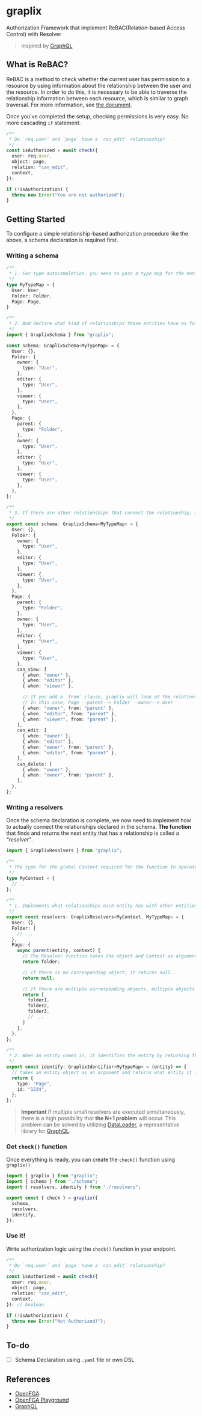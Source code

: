# graplix

Authorization Framework that implement ReBAC(Relation-based Access Control) with Resolver

> Inspired by [GraphQL](https://graphql.org)

## What is ReBAC?

ReBAC is a method to check whether the current user has permission to a resource by using information about the relationship between the user and the resource. In order to do this, it is necessary to be able to traverse the relationship information between each resource, which is similar to graph traversal. For more information, see [the document](https://en.wikipedia.org/wiki/Relationship-based_access_control).

Once you've completed the setup, checking permissions is very easy. No more cascading `if` statement.

```typescript
/**
 * Do `req.user` and `page` have a `can_edit` relationship?
 */
const isAuthorized = await check({
  user: req.user,
  object: page,
  relation: "can_edit",
  context,
});

if (!isAuthorization) {
  throw new Error("You are not authorized");
}
```

## Getting Started

To configure a simple relationship-based authorization procedure like the above, a schema declaration is required first.

### Writing a schema

```typescript
/**
 * 1. For type autocompletion, you need to pass a type map for the entities currently existing in the system, like this:
 */
type MyTypeMap = {
  User: User,
  Folder: Folder,
  Page: Page,
}

/**
 * 2. And declare what kind of relationships these entities have as follows:
 */
import { GraplixSchema } from "graplix";

const schema: GraplixSchema<MyTypeMap> = {
  User: {},
  Folder: {
    owner: {
      type: "User",
    },
    editor: {
      type: "User",
    },
    viewer: {
      type: "User",
    },
  },
  Page: {
    parent: {
      type: "Folder",
    },
    owner: {
      type: "User",
    },
    editor: {
      type: "User",
    },
    viewer: {
      type: "User",
    },
  },
};

/**
 * 3. If there are other relationships that connect the relationship, add them.
 */
export const schema: GraplixSchema<MyTypeMap> = {
  User: {},
  Folder: {
    owner: {
      type: "User",
    },
    editor: {
      type: "User",
    },
    viewer: {
      type: "User",
    },
  },
  Page: {
    parent: {
      type: "Folder",
    },
    owner: {
      type: "User",
    },
    editor: {
      type: "User",
    },
    viewer: {
      type: "User",
    },
    can_view: [
      { when: "owner" },
      { when: "editor" },
      { when: "viewer" },

      // If you add a `from` clause, graplix will look at the relationship up to the relationship.
      // In this case, Page --parent--> Folder --owner--> User
      { when: "owner", from: "parent" },
      { when: "editor", from: "parent" },
      { when: "viewer", from: "parent" },
    ],
    can_edit: [
      { when: "owner" },
      { when: "editor" },
      { when: "owner", from: "parent" },
      { when: "editor", from: "parent" },
    ],
    can_delete: [
      { when: "owner" },
      { when: "owner", from: "parent" },
    ],
  },
};
```

### Writing a resolvers

Once the schema declaration is complete, we now need to implement how to actually connect the relationships declared in the schema. **The function** that finds and returns the next entity that has a relationship is called a *"resolver"*.

```typescript
import { GraplixResolvers } from "graplix";

/**
 * The type for the global Context required for the function to operate. It may include declarations such as DataLoader to prevent N+1 operation, or DB instances.
 */
type MyContext = {
  // ...
};

/**
 * 1. Implements what relationships each entity has with other entities.
 */
export const resolvers: GraplixResolvers<MyContext, MyTypeMap> = {
  User: {},
  Folder: {
    // ...
  },
  Page: {
    async parent(entity, context) {
      // The Resolver function takes the object and Context as arguments and returns the next object pointed to by the relationship.
      return folder;

      // If there is no corresponding object, it returns null.
      return null;

      // If there are multiple corresponding objects, multiple objects are returned.
      return [
        folder1,
        folder2,
        folder3,
        // ...
      ]
    },
  },
};

/**
 * 2. When an entity comes in, it identifies the entity by returning the entity name and ID it has.
 */
export const identify: GraplixIdentifier<MyTypeMap> = (entity) => {
  // takes an entity object as an argument and returns what entity it is.
  return {
    type: "Page",
    id: "1234",
  };
};
```

> **Important** If multiple small resolvers are executed simultaneously, there is a high possibility that **the N+1 problem** will occur. This problem can be solved by utilizing [DataLoader](https://github.com/graphql/dataloader), a representative library for [GraphQL](https://graphql.org/).

### Get `check()` function

Once everything is ready, you can create the `check()` function using `graplix()`

```typescript
import { graplix } from "graplix";
import { schema } from "./schema";
import { resolvers, identify } from "./resolvers";

export const { check } = graplix({
  schema,
  resolvers,
  identify,
});
```

### Use it!

Write authorization logic using the `check()` function in your endpoint.

```typescript
/**
 * Do `req.user` and `page` have a `can_edit` relationship?
 */
const isAuthorized = await check({
  user: req.user,
  object: page,
  relation: "can_edit",
  context,
}); // boolean

if (!isAuthorization) {
  throw new Error("Not Authorized!");
}
```


## To-do

- [ ] Schema Declaration using `.yaml` file or own DSL


## References

- [OpenFGA](https://openfga.dev/)
- [OpenFGA Playground](https://play.fga.dev/)
- [GraphQL](https://graphql.org/)

